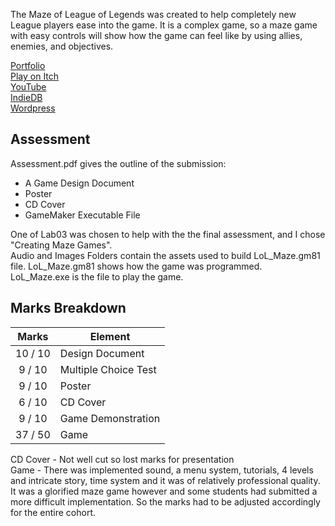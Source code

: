 The Maze of League of Legends was created to help completely new League players ease into the game. It is a complex game, so a maze game with easy controls will show how the game can feel like by using allies, enemies, and objectives.

[Portfolio](https://yuchingho.neocities.org/)\
[Play on Itch](https://yuchingho.itch.io/league-maze)\
[YouTube](https://youtu.be/qZtnu4YWFSM)\
[IndieDB](http://www.indiedb.com/members/yuchingho111/)\
[Wordpress](https://yuchingho.wordpress.com/)

## Assessment

Assessment.pdf gives the outline of the submission:
- A Game Design Document
- Poster
- CD Cover
- GameMaker Executable File

One of Lab03 was chosen to help with the the final assessment, and I chose "Creating Maze Games".\
Audio and Images Folders contain the assets used to build LoL_Maze.gm81 file.
LoL_Maze.gm81 shows how the game was programmed.\
LoL_Maze.exe is the file to play the game.

## Marks Breakdown

| Marks | Element |
| :---: | --- |
| 10 / 10 | Design Document|
| 9 / 10 | Multiple Choice Test |
| 9 / 10 | Poster |
| 6 / 10 | CD Cover |
| 9 / 10 | Game Demonstration |
| 37 / 50 | Game | 

CD Cover - Not well cut so lost marks for presentation\
Game - There was implemented sound, a menu system, tutorials, 4 levels and intricate story, time system and it was of relatively professional quality. It was a glorified maze game however and some students had submitted a more difficult implementation. So the marks had to be adjusted accordingly for the entire cohort.